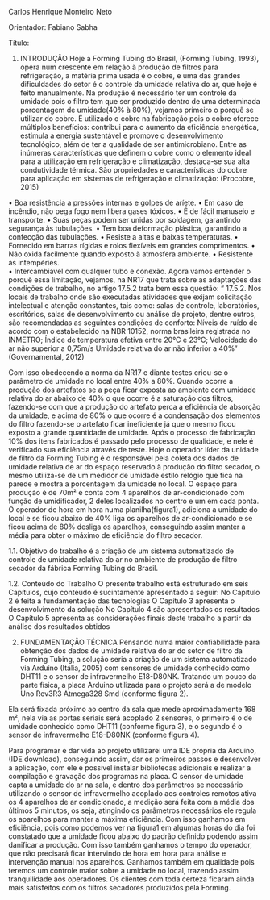 Carlos Henrique Monteiro Neto

Orientador: Fabiano Sabha

Título: 

1.	INTRODUÇÃO
Hoje a Forming Tubing do Brasil, (Forming Tubing, 1993), opera num crescente em relação à produção de filtros para refrigeração, a matéria prima usada é o cobre, e uma das grandes dificuldades do setor é o controle da umidade relativa do ar, que hoje é feito manualmente.
Na produção é necessário ter um controle da umidade pois o filtro tem que ser produzido dentro de uma determinada porcentagem de umidade(40% à 80%), vejamos primeiro o porquê se utilizar do cobre.
É utilizado o cobre na fabricação pois  o cobre oferece múltiplos benefícios: contribui para o aumento da eficiência energética, estimula a energia sustentável e promove o desenvolvimento tecnológico, além de ter a qualidade de ser antimicrobiano. Entre as inúmeras características que definem o cobre como o elemento ideal para a utilização em refrigeração e climatização, destaca-se sua alta condutividade térmica.
São propriedades e características do cobre para aplicação em sistemas de refrigeração e climatização: (Procobre, 2015)

• Boa resistência a pressões internas e golpes de aríete.
• Em caso de incêndio, não pega fogo nem libera gases tóxicos.
• É de fácil manuseio e transporte.
• Suas peças podem ser unidas por soldagem, garantindo segurança às tubulações.
• Tem boa deformação plástica, garantindo a confecção das tubulações.
• Resiste a altas e baixas temperaturas.
• Fornecido em barras rígidas e rolos flexíveis em grandes comprimentos.
• Não oxida facilmente quando exposto à atmosfera ambiente.
• Resistente às intempéries.	
• Intercambiável com qualquer tubo e conexão.
Agora vamos entender o porquê essa limitação, vejamos, na NR17 que trata sobre as adaptações das condições de trabalho, no artigo 17.5.2 trata bem essa questão:
“ 17.5.2. Nos locais de trabalho onde são executadas atividades que exijam solicitação intelectual e atenção constantes, tais como: salas de controle, laboratórios, escritórios, salas de desenvolvimento ou análise de projeto, dentre outros, são recomendadas as seguintes condições de conforto:
Níveis de ruído de acordo com o estabelecido na NBR 10152, norma brasileira registrada no INMETRO;
Índice de temperatura efetiva entre 20°C e 23°C;
Velocidade do ar não superior a 0,75m/s
Umidade relativa do ar não inferior a 40%” (Governamental, 2012)

Com isso obedecendo a norma da NR17 e diante testes criou-se o parâmetro de umidade no local entre 40% a 80%.
Quando ocorre a produção dos artefatos se a peça ficar exposta ao ambiente com umidade relativa do ar abaixo de 40% o que ocorre é a saturação dos filtros, fazendo-se com que a produção do artefato perca a eficiência de absorção da umidade, e acima de 80% o que ocorre é a condensação dos elementos do filtro fazendo-se o artefato ficar ineficiente já que o mesmo ficou exposto a grande quantidade de umidade. 
Após o processo de fabricação 10% dos itens fabricados é passado pelo processo de qualidade, e nele é verificado sua eficiência através de teste.
Hoje o operador líder da unidade de filtro da Forming Tubing é o responsável pela coleta dos dados de umidade relativa de ar do espaço reservado à produção do filtro secador, o mesmo utiliza-se de um medidor de umidade estilo relógio que fica na parede e mostra a porcentagem da umidade no local.
O espaço para produção é de 70m² e conta com 4 aparelhos de ar-condicionado com função de umidificador, 2 deles localizados no centro e um em cada ponta.
O operador de hora em hora numa planilha(figura1), adiciona a umidade do local e se ficou abaixo de 40% liga os aparelhos de ar-condicionado e se ficou acima de 80% desliga os aparelhos, conseguindo assim manter a média para obter o máximo de eficiência do filtro secador.
 
1.1. Objetivo do trabalho é a criação de um sistema automatizado de controle de umidade relativa do ar no ambiente de produção de filtro secador da fábrica Forming Tubing do Brasil. 

1.2. Conteúdo do Trabalho
O presente trabalho está estruturado em seis Capítulos, cujo conteúdo é sucintamente apresentado a seguir:
No Capítulo 2 é feita a fundamentação das tecnologias
O Capítulo 3 apresenta o desenvolvimento da solução
No Capítulo 4 são apresentados os resultados
O Capítulo 5 apresenta as considerações finais  deste trabalho a partir da análise dos resultados obtidos

2.	FUNDAMENTAÇÃO TÉCNICA
Pensando numa maior confiabilidade para obtenção dos dados de umidade relativa do ar do setor de filtro da Forming Tubing, a solução seria a criação de um sistema automatizado via Arduino (Itália, 2005) com sensores de umidade conhecido como DHT11 e o sensor de infravermelho E18-D80NK.
Tratando um pouco da parte física, a placa Arduino utilizada para o projeto será a de modelo Uno Rev3R3 Atmega328 Smd (conforme figura 2).
 
Ela será fixada próximo ao centro da sala que mede aproximadamente 168 m², nela via as portas seriais será acoplado 2 sensores, o primeiro é o de umidade conhecido como DHT11 (conforme figura 3), e o segundo é o sensor de infravermelho E18-D80NK 
(conforme figura 4).


Para programar e dar vida ao projeto utilizarei uma IDE própria da Arduino, (IDE download), conseguindo assim, dar os primeiros passos e desenvolver a aplicação, 
com ele é possível instalar bibliotecas adicionais e realizar a compilação e gravação dos programas na placa.
O sensor de umidade capta a umidade do ar na sala, e dentro dos parâmetros se necessário utilizando o sensor de infravermelho acoplado aos controles remotos ativa os 4 aparelhos de ar condicionado, a medição será feita com a média dos últimos 5 minutos, os seja, atingindo os parâmetros necessários ele regula os aparelhos para manter a máxima eficiência. 
 Com isso ganhamos em eficiência, pois como podemos ver na figura1 em algumas horas do dia foi constatado que a umidade ficou abaixo do padrão definido podendo assim danificar a produção.
Com isso também ganhamos o tempo do operador, que não precisará ficar intervindo de hora em hora para análise e intervenção manual nos aparelhos. 
Ganhamos também em qualidade pois teremos um controle maior sobre a umidade no local, trazendo assim tranquilidade aos operadores.
Os clientes com toda certeza ficaram ainda mais satisfeitos com os filtros secadores produzidos pela Forming.


